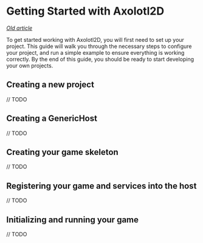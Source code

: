 # Getting Started with Axolotl2D

*[Old article](./getting-started-old.md)*

To get started working with Axolotl2D, you will first need to set up your project. This guide will walk you through the necessary steps to configure your project, and run a simple example to ensure everything is working correctly. By the end of this guide, you should be ready to start developing your own projects.

## Creating a new project
// TODO

## Creating a GenericHost
// TODO

## Creating your game skeleton
// TODO

## Registering your game and services into the host
// TODO

## Initializing and running your game
// TODO
